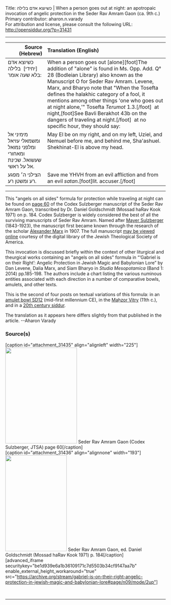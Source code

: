 <html>
<head></head>
<body>
Title: כשיוצא אדם בלילה | When a person goes out at night: an apotropaic invocation of angelic protection in the Seder Rav Amram Gaon (ca. 9th c.)<br />
Primary contributor: aharon.n.varady<br />
For attribution and license, please consult the following URL: <a href="http://opensiddur.org/?p=31431">http://opensiddur.org/?p=31431</a>
<p />
<hr />

<table style="margin-left: auto;margin-right: auto;" class="draggable">
<thead><tr><th id="x" style="text-align: right;">Source (Hebrew)</th><th style="text-align: left;">Translation (English)</th></tr></thead>
<tbody>
<tr><td style="vertical-align:top;">
<div class="liturgy"><span lang="he">
<span class="instruction">כשיוצא אדם 
[יחידי]&nbsp;
בלילה 
בלא שעה 
אומר:</span>
</span></div></td>
 
<td style="vertical-align:top;">
<div class="english">
<span class="instruction">When a person goes out 
[alone][foot]<span style="direction: rtl; text-align: right;">The addition of "alone" is found in Ms. Opp. Add. Q° 28 (Bodleian Library) also known as the Manuscript O for Seder Rav Amram. Levene, Marx, and Bharyo note that "When the Tosefta defines the halakhic category of a fool, it mentions among other things 'one who goes out at night alone,'" Tosefta <em>Terumot</em> 1.3.</span>[/foot]&nbsp;‎
at night,[foot]<span style="direction: rtl; text-align: right;">See Bavli Berakhot 43b on the dangers of traveling at night.</span>[/foot]&nbsp; 
at no specific hour,
they should say:</span>
</div></td></tr>


<tr><td style="vertical-align:top;">
<div class="liturgy"><span lang="he">
מימיני אל 
ומשמאלי עזיאל 
ומלפני נמואל 
ומאחורי שעשואל. 
שכינת אל על ראשי. 
</span></div></td>
 
<td style="vertical-align:top;">
<div class="english">
May El be on my right, 
and on my left, Uziel,
and Nemuel before me, 
and behind me, Sha'ashuel. 
Shekhinat-El is above my head. 
</div></td></tr>


<tr><td style="vertical-align:top;">
<div class="liturgy"><span lang="he">
הצילני ה׳ 
מפגע רע 
ומשטן רע.
</span></div></td>
 
<td style="vertical-align:top;">
<div class="english">
Save me YHVH 
from an evil affliction 
and from an evil <em>satan</em>.[foot]lit. accuser.[/foot]
</div></td></tr>
</tbody></table>

<hr />

This "angels on all sides" formula for protection while traveling at night can be found on <a href="https://digitalcollections.jtsa.edu/islandora/object/jts:236961#page/127/mode/1up">page 60</a> of the Codex Sulzberger manuscript of the Seder Rav Amram Gaon, transcribed by Dr. Daniel Goldschmidt (Mossad haRav Kook 1971) on p. 184. Codex Sulzberger is widely considered the best of all the surviving manuscripts of Seder Rav Amram. Named after <a href="https://en.wikipedia.org/wiki/Mayer_Sulzberger">Mayer Sulzberger</a> (1843-1923), the manuscript first became known through the research of the scholar <a href="https://en.wikipedia.org/wiki/Alexander_Marx">Alexander Marx</a> in 1907. The full manuscript <a href="https://digitalcollections.jtsa.edu/islandora/object/jts:236961">may be viewed online</a> courtesy of the digital library of the Jewish Theological Society of America.

This invocation is discussed briefly within the context of other liturgical and theurgical works containing an "angels on all sides" formula in “‘Gabriel is on their Right’: Angelic Protection in Jewish Magic and Babylonian Lore” by Dan Levene, Dalia Marx, and Siam Bharyo in <em>Studia Mesopotamica</em> (Band 1: 2014) pp.185-198. The authors include a chart listing the various numinous entities associated with each direction in a number of comparative bowls, amulets, and other texts.

This is the second of four posts on textual variations of this formula: in an <a href="https://opensiddur.org/prayers/life-cycle/living/home/gavriel-is-on-the-right-an-apotropaic-invocation-of-angels-in-the-amulet-bowl-sd12/">amulet bowl SD12</a> (mid-first millennium CE), in the <a href="https://opensiddur.org/prayers/solilunar/everyday/nighttime/bedtime-shema/mikhael-is-on-my-right-an-apotropaic-invocation-of-angelic-protection-in-the-bedtime-shema-from-the-mahzor-vitry/">Maḥzor Vitry</a> (11th c.), and in a <a href="https://opensiddur.org/prayers/solilunar/everyday/nighttime/bedtime-shema/mikhael-is-on-my-right-an-angelic-invocation-for-divine-protection-in-the-bedtime-shema/">20th century siddur</a>.

The translation as it appears here differs slightly from that published in the article. --Aharon Varady

<h3>Source(s)</h3>

<span style="float: right;">[caption id="attachment_31435" align="alignleft" width="225"]<a href="https://digitalcollections.jtsa.edu/islandora/object/jts:236961#page/127/mode/1up"><img src="https://opensiddur.org/wp-content/uploads/2020/05/Seder-Rav-Amram-Gaon-Codex-Sulzberger-page-60-smol-225x300.jpg" alt="" width="225" height="300" class="size-medium wp-image-31435" /></a> Seder Rav Amram Gaon (Codex Sulzberger, JTSA) page 60[/caption]</span> <span style="float: left;">[caption id="attachment_31436" align="alignnone" width="193"]<a href="https://opensiddur.org/wp-content/uploads/2020/05/tefilot-ubrakhot-partiyot-3.png"><img src="https://opensiddur.org/wp-content/uploads/2020/05/tefilot-ubrakhot-partiyot-3-193x300.png" alt="" width="193" height="300" class="size-medium wp-image-31436" /></a> Seder Rav Amram Gaon, ed. Daniel Goldschmidt (Mossad haRav Kook 1971) p. 184[/caption]</span>

[advanced_iframe securitykey="be1d939e6a1b36109171c7d5503b34cf9147aa7b" enable_external_height_workaround="true" src="https://archive.org/stream/gabriel-is-on-their-right-angelic-protection-in-jewish-magic-and-babylonian-lore#page/n09/mode/2up"]

&nbsp;

<hr />

&nbsp;
</body>
</html>